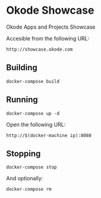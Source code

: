 Okode Showcase
==============
Okode Apps and Projects Showcase

Accesible from the following URL:

    http://showcase.okode.com

Building
--------

    docker-compose build

Running
-------

    docker-compose up -d

Open the following URL:

    http://$(docker-machine ip):8080

Stopping
--------

    docker-compose stop

And optionally:

    docker-compose rm

